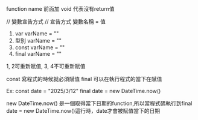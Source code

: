 function name 前面加 void 代表沒有return值

// 變數宣告方式
// 宣告方式 變數名稱 = 值
1. var varName = ""
2. 型別 varName = ""
3. const varName = ""
4. final varName = ""

1, 2可重新賦值, 3, 4不可重新賦值

const 寫程式的時候就必須賦值
final 可以在執行程式的當下在賦值

Ex: 
const date = "2025/3/12"
final date = new DateTime.now()

new DateTime.now() 是一個取得當下日期的function,所以當程式碼執行到final date = new DateTime.now()這行時，date才會被賦值當下的日期